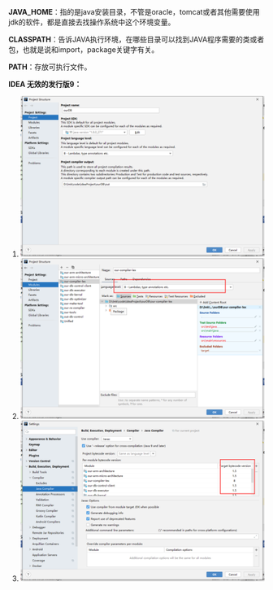 **JAVA_HOME**：指的是java安装目录，不管是oracle，tomcat或者其他需要使用jdk的软件，都是直接去找操作系统中这个环境变量。

**CLASSPATH**：告诉JAVA执行环境，在哪些目录可以找到JAVA程序需要的类或者包，也就是说和import，package关键字有关。

**PATH**：存放可执行文件。



**IDEA 无效的发行版9：**

1. ![1](.\pic\1.png)
2. ![2](.\pic\2.png)
3. ![3](.\pic\3.png)